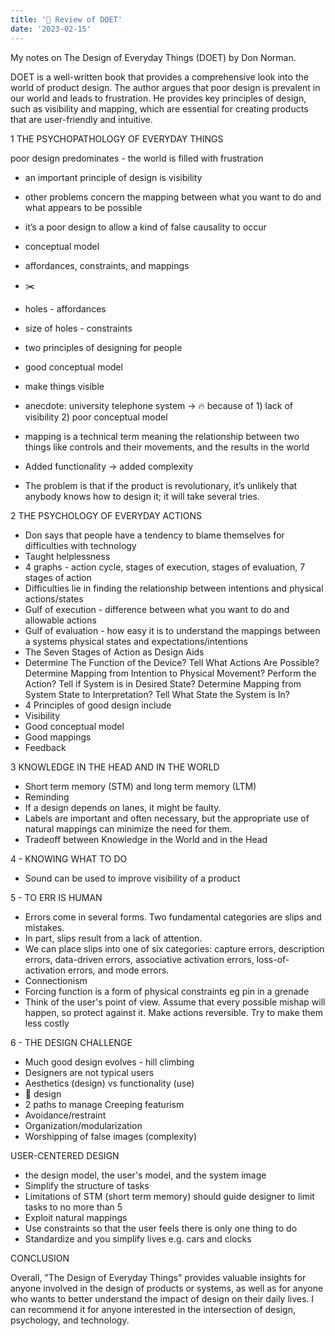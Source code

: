 ```yaml
---
title: '📕 Review of DOET'
date: '2023-02-15'
---
```


My notes on The Design of Everyday Things (DOET) by Don Norman.

DOET is a well-written book that provides a comprehensive look into the world of product design. The author argues that poor design is prevalent in our world and leads to frustration. He provides key principles of design, such as visibility and mapping, which are essential for creating products that are user-friendly and intuitive.

1 THE PSYCHOPATHOLOGY OF EVERYDAY THINGS

poor design predominates - the world is filled with frustration

- an important principle of design is visibility
- other problems concern the mapping between what you want to do and what appears to be possible
- it’s a poor design to allow a kind of false causality to occur
- conceptual model
- affordances, constraints, and mappings
- ✂️
- holes - affordances
- size of holes - constraints
- two principles of designing for people
- good conceptual model
- make things visible
- anecdote: university telephone system → 🔥 because of 1) lack of visibility 2) poor conceptual model

- mapping is a technical term meaning the relationship between two things like controls and their movements, and the results in the world
- Added functionality → added complexity
- The problem is that if the product is revolutionary, it’s unlikely that anybody knows how to design it; it will take several tries.

2 THE PSYCHOLOGY OF EVERYDAY ACTIONS

- Don says that people have a tendency to blame themselves for difficulties with technology
- Taught helplessness
- 4 graphs - action cycle, stages of execution, stages of evaluation, 7 stages of action
- Difficulties lie in finding the relationship between intentions and physical actions/states
- Gulf of execution - difference between what you want to do and allowable actions
- Gulf of evaluation - how easy it is to understand the mappings between a systems physical states and expectations/intentions
- The Seven Stages of Action as Design Aids
- Determine The Function of the Device? Tell What Actions Are Possible? Determine Mapping from Intention to Physical Movement? Perform the Action? Tell if System is in Desired State? Determine Mapping from System State to Interpretation? Tell What State the System is In?
- 4 Principles of good design include
- Visibility
- Good conceptual model
- Good mappings
- Feedback

3 KNOWLEDGE IN THE HEAD AND IN THE WORLD

- Short term memory (STM) and long term memory (LTM)
- Reminding
- If a design depends on lanes, it might be faulty.
- Labels are important and often necessary, but the appropriate use of natural mappings can minimize the need for them.
- Tradeoff between Knowledge in the World and in the Head

4 - KNOWING WHAT TO DO

- Sound can be used to improve visibility of a product

5 - TO ERR IS HUMAN

- Errors come in several forms. Two fundamental categories are slips and mistakes.
- In part, slips result from a lack of attention.
- We can place slips into one of six categories: capture errors, description errors, data-driven errors, associative activation errors, loss-of-activation errors, and mode errors.
- Connectionism
- Forcing function is a form of physical constraints eg pin in a grenade
- Think of the user's point of view. Assume that every possible mishap will happen, so protect against it. Make actions reversible. Try to make them less costly

6 - THE DESIGN CHALLENGE

- Much good design evolves - hill climbing
- Designers are not typical users
- Aesthetics (design) vs functionality (use)
- 🚰 design
- 2 paths to manage Creeping featurism
- Avoidance/restraint
- Organization/modularization
- Worshipping of false images (complexity)

USER-CENTERED DESIGN

- the design model, the user's model, and the system image
- Simplify the structure of tasks
- Limitations of STM (short term memory) should guide designer to limit tasks to no more than 5
- Exploit natural mappings
- Use constraints so that the user feels there is only one thing to do
- Standardize and you simplify lives e.g. cars and clocks

CONCLUSION

Overall, "The Design of Everyday Things" provides valuable insights for anyone involved in the design of products or systems, as well as for anyone who wants to better understand the impact of design on their daily lives. I can recommend it for anyone interested in the intersection of design, psychology, and technology.